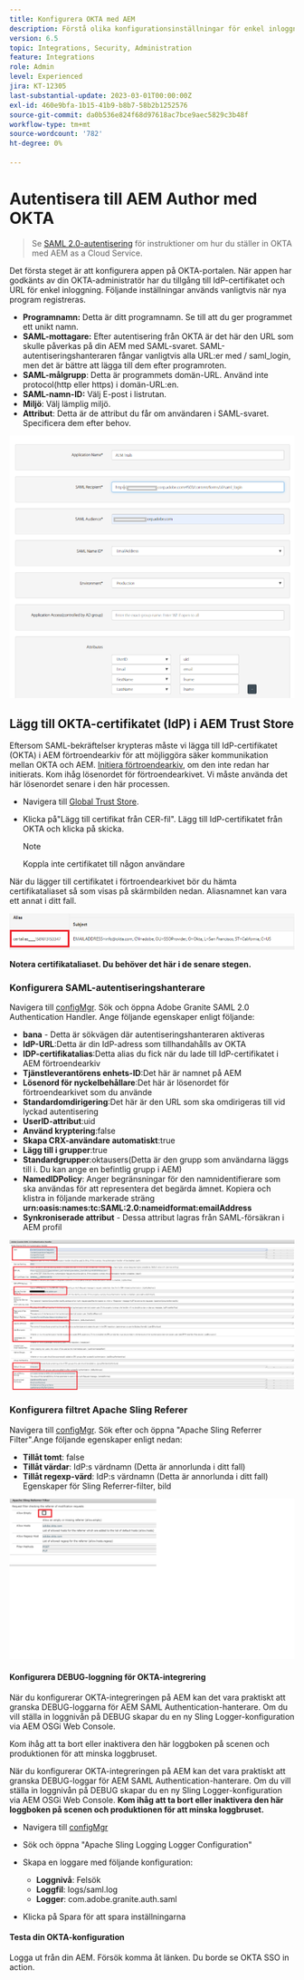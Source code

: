 ```yaml
---
title: Konfigurera OKTA med AEM
description: Förstå olika konfigurationsinställningar för enkel inloggning med OKTA.
version: 6.5
topic: Integrations, Security, Administration
feature: Integrations
role: Admin
level: Experienced
jira: KT-12305
last-substantial-update: 2023-03-01T00:00:00Z
exl-id: 460e9bfa-1b15-41b9-b8b7-58b2b1252576
source-git-commit: da0b536e824f68d97618ac7bce9aec5829c3b48f
workflow-type: tm+mt
source-wordcount: '782'
ht-degree: 0%

---
```


# Autentisera till AEM Author med OKTA

> Se [SAML 2.0-autentisering](https://experienceleague.adobe.com/docs/experience-manager-learn/cloud-service/authentication/saml-2-0.html) för instruktioner om hur du ställer in OKTA med AEM as a Cloud Service.

Det första steget är att konfigurera appen på OKTA-portalen. När appen har godkänts av din OKTA-administratör har du tillgång till IdP-certifikatet och URL för enkel inloggning. Följande inställningar används vanligtvis när nya program registreras.

* **Programnamn:** Detta är ditt programnamn. Se till att du ger programmet ett unikt namn.
* **SAML-mottagare:** Efter autentisering från OKTA är det här den URL som skulle påverkas på din AEM med SAML-svaret. SAML-autentiseringshanteraren fångar vanligtvis alla URL:er med / saml_login, men det är bättre att lägga till dem efter programroten.
* **SAML-målgrupp**: Detta är programmets domän-URL. Använd inte protocol(http eller https) i domän-URL:en.
* **SAML-namn-ID:** Välj E-post i listrutan.
* **Miljö**: Välj lämplig miljö.
* **Attribut**: Detta är de attribut du får om användaren i SAML-svaret. Specificera dem efter behov.


![okta-application](assets/okta-app-settings-blurred.PNG)


## Lägg till OKTA-certifikatet (IdP) i AEM Trust Store

Eftersom SAML-bekräftelser krypteras måste vi lägga till IdP-certifikatet (OKTA) i AEM förtroendearkiv för att möjliggöra säker kommunikation mellan OKTA och AEM.
[Initiera förtroendearkiv](http://localhost:4502/libs/granite/security/content/truststore.html), om den inte redan har initierats.
Kom ihåg lösenordet för förtroendearkivet. Vi måste använda det här lösenordet senare i den här processen.

* Navigera till [Global Trust Store](http://localhost:4502/libs/granite/security/content/truststore.html).
* Klicka på&quot;Lägg till certifikat från CER-fil&quot;. Lägg till IdP-certifikatet från OKTA och klicka på skicka.

   >[!NOTE]
   >
   >Koppla inte certifikatet till någon användare

När du lägger till certifikatet i förtroendearkivet bör du hämta certifikataliaset så som visas på skärmbilden nedan. Aliasnamnet kan vara ett annat i ditt fall.

![Certifikatalias](assets/cert-alias.PNG)

**Notera certifikataliaset. Du behöver det här i de senare stegen.**

### Konfigurera SAML-autentiseringshanterare

Navigera till [configMgr](http://localhost:4502/system/console/configMgr).
Sök och öppna Adobe Granite SAML 2.0 Authentication Handler.
Ange följande egenskaper enligt följande:

* **bana** - Detta är sökvägen där autentiseringshanteraren aktiveras
* **IdP-URL**:Detta är din IdP-adress som tillhandahålls av OKTA
* **IDP-certifikatalias**:Detta alias du fick när du lade till IdP-certifikatet i AEM förtroendearkiv
* **Tjänstleverantörens enhets-ID**:Det här är namnet på AEM
* **Lösenord för nyckelbehållare**:Det här är lösenordet för förtroendearkivet som du använde
* **Standardomdirigering**:Det här är den URL som ska omdirigeras till vid lyckad autentisering
* **UserID-attribut**:uid
* **Använd kryptering**:false
* **Skapa CRX-användare automatiskt**:true
* **Lägg till i grupper**:true
* **Standardgrupper**:oktausers(Detta är den grupp som användarna läggs till i. Du kan ange en befintlig grupp i AEM)
* **NamedIDPolicy**: Anger begränsningar för den namnidentifierare som ska användas för att representera det begärda ämnet. Kopiera och klistra in följande markerade sträng **urn:oasis:names:tc:SAML:2.0:nameidformat:emailAddress**
* **Synkroniserade attribut** - Dessa attribut lagras från SAML-försäkran i AEM profil

![saml-authentication-handler](assets/saml-authentication-settings-blurred.PNG)

### Konfigurera filtret Apache Sling Referer

Navigera till [configMgr](http://localhost:4502/system/console/configMgr).
Sök efter och öppna &quot;Apache Sling Referrer Filter&quot;.Ange följande egenskaper enligt nedan:

* **Tillåt tomt**: false
* **Tillåt värdar**: IdP:s värdnamn (Detta är annorlunda i ditt fall)
* **Tillåt regexp-värd**: IdP:s värdnamn (Detta är annorlunda i ditt fall) Egenskaper för Sling Referrer-filter, bild

![referrer-filter](assets/okta-referrer.png)

#### Konfigurera DEBUG-loggning för OKTA-integrering

När du konfigurerar OKTA-integreringen på AEM kan det vara praktiskt att granska DEBUG-loggarna för AEM SAML Authentication-hanterare. Om du vill ställa in loggnivån på DEBUG skapar du en ny Sling Logger-konfiguration via AEM OSGi Web Console.

Kom ihåg att ta bort eller inaktivera den här loggboken på scenen och produktionen för att minska loggbruset.

När du konfigurerar OKTA-integreringen på AEM kan det vara praktiskt att granska DEBUG-loggar för AEM SAML Authentication-hanterare. Om du vill ställa in loggnivån på DEBUG skapar du en ny Sling Logger-konfiguration via AEM OSGi Web Console.
**Kom ihåg att ta bort eller inaktivera den här loggboken på scenen och produktionen för att minska loggbruset.**
* Navigera till [configMgr](http://localhost:4502/system/console/configMgr)

* Sök och öppna &quot;Apache Sling Logging Logger Configuration&quot;
* Skapa en loggare med följande konfiguration:
   * **Loggnivå**: Felsök
   * **Loggfil**: logs/saml.log
   * **Logger**: com.adobe.granite.auth.saml
* Klicka på Spara för att spara inställningarna

#### Testa din OKTA-konfiguration

Logga ut från din AEM. Försök komma åt länken. Du borde se OKTA SSO in action.
